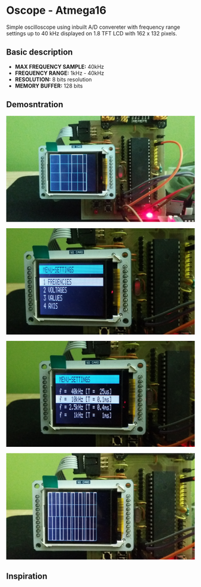 <h1>Oscope - Atmega16</h1>
  <p>Simple oscilloscope using inbuilt A/D convereter with frequency range settings up to 40 kHz displayed on 1.8 TFT LCD with 162 x 132 pixels.</p>
<h2>Basic description</h2>
<p>
  <ul>
    <li><b>MAX FREQUENCY SAMPLE:</b>&nbsp;40kHz</li>
    <li><b>FREQUENCY RANGE:</b>&nbsp;1kHz - 40kHz</li>    
    <li><b>RESOLUTION:</b>&nbsp;8 bits resolution</li>
    <li><b>MEMORY BUFFER:</b>&nbsp;128 bits</li>
  </ul>
<h2>Demosntration</h2>
  <p><img src="img/01-scope.jpg" /></p>
  <p><img src="img/02-scope.jpg" /></p>
  <p><img src="img/03-scope.jpg" /></p>
  <p><img src="img/04-scope.jpg" /></p>  
<h2>Inspiration</h2>  
</p>

